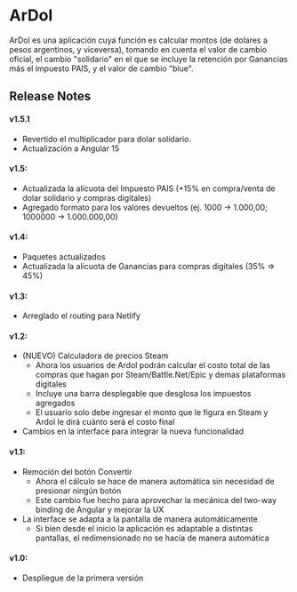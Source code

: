 # ArDol

ArDol es una aplicación cuya función es calcular montos (de dolares a pesos argentinos, y viceversa), tomando en cuenta el valor de cambio oficial, el cambio "solidario" en el que se incluye la retención por Ganancias más el impuesto PAIS, y el valor de cambio "blue".

## Release Notes


#### v1.5.1
- Revertido el multiplicador para dolar solidario.
- Actualización a Angular 15
#### v1.5:
- Actualizada la alícuota del Impuesto PAIS (+15% en compra/venta de dolar solidario y compras digitales)
- Agregado formato para los valores devueltos (ej. 1000 -> 1.000,00; 1000000 -> 1.000.000,00)
#### v1.4:
- Paquetes actualizados
- Actualizada la alícuota de Ganancias para compras digitales (35% => 45%)
#### v1.3:
- Arreglado el routing para Netlify
#### v1.2:
- (NUEVO) Calculadora de precios Steam
  - Ahora los usuarios de Ardol podrán calcular el costo total de las compras que hagan por Steam/Battle.Net/Epic y demas plataformas digitales
  - Incluye una barra desplegable que desglosa los impuestos agregados
  - El usuario solo debe ingresar el monto que le figura en Steam y Ardol le dirá cuánto será el costo final
- Cambios en la interface para integrar la nueva funcionalidad
#### v1.1:
- Remoción del botón Convertir
  - Ahora el cálculo se hace de manera automática sin necesidad de presionar ningún botón
  - Este cambio fue hecho para aprovechar la mecánica del two-way binding de Angular y mejorar la UX
- La interface se adapta a la pantalla de manera automáticamente
  - Si bien desde el inicio la aplicación es adaptable a distintas pantallas, el redimensionado no se hacía de manera automática
#### v1.0:
- Despliegue de la primera versión
